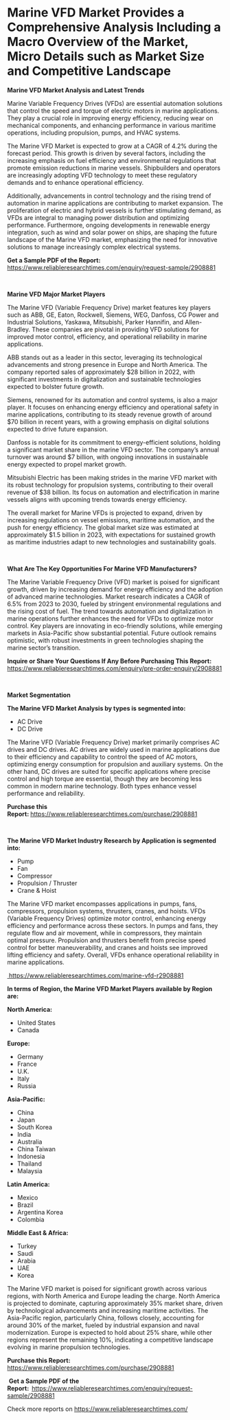 <p><h1>Marine VFD Market Provides a Comprehensive Analysis Including a Macro Overview of the Market, Micro Details such as Market Size and Competitive Landscape</h1></p><p><strong>Marine VFD Market Analysis and Latest Trends</strong></p>
<p><p>Marine Variable Frequency Drives (VFDs) are essential automation solutions that control the speed and torque of electric motors in marine applications. They play a crucial role in improving energy efficiency, reducing wear on mechanical components, and enhancing performance in various maritime operations, including propulsion, pumps, and HVAC systems.</p><p>The Marine VFD Market is expected to grow at a CAGR of 4.2% during the forecast period. This growth is driven by several factors, including the increasing emphasis on fuel efficiency and environmental regulations that promote emission reductions in marine vessels. Shipbuilders and operators are increasingly adopting VFD technology to meet these regulatory demands and to enhance operational efficiency. </p><p>Additionally, advancements in control technology and the rising trend of automation in marine applications are contributing to market expansion. The proliferation of electric and hybrid vessels is further stimulating demand, as VFDs are integral to managing power distribution and optimizing performance. Furthermore, ongoing developments in renewable energy integration, such as wind and solar power on ships, are shaping the future landscape of the Marine VFD market, emphasizing the need for innovative solutions to manage increasingly complex electrical systems.</p></p>
<p><strong>Get a Sample PDF of the Report:&nbsp;</strong> <a href="https://www.reliableresearchtimes.com/enquiry/request-sample/2908881?utm_campaign=2237&utm_medium=2&utm_source=Github&utm_content=ia&utm_term=12032025&utm_id=marine-vfd">https://www.reliableresearchtimes.com/enquiry/request-sample/2908881</a></p>
<p>&nbsp;</p>
<p><strong>Marine VFD Major Market Players</strong></p>
<p><p>The Marine VFD (Variable Frequency Drive) market features key players such as ABB, GE, Eaton, Rockwell, Siemens, WEG, Danfoss, CG Power and Industrial Solutions, Yaskawa, Mitsubishi, Parker Hannifin, and Allen-Bradley. These companies are pivotal in providing VFD solutions for improved motor control, efficiency, and operational reliability in marine applications.</p><p>ABB stands out as a leader in this sector, leveraging its technological advancements and strong presence in Europe and North America. The company reported sales of approximately $28 billion in 2022, with significant investments in digitalization and sustainable technologies expected to bolster future growth.</p><p>Siemens, renowned for its automation and control systems, is also a major player. It focuses on enhancing energy efficiency and operational safety in marine applications, contributing to its steady revenue growth of around $70 billion in recent years, with a growing emphasis on digital solutions expected to drive future expansion.</p><p>Danfoss is notable for its commitment to energy-efficient solutions, holding a significant market share in the marine VFD sector. The company’s annual turnover was around $7 billion, with ongoing innovations in sustainable energy expected to propel market growth.</p><p>Mitsubishi Electric has been making strides in the marine VFD market with its robust technology for propulsion systems, contributing to their overall revenue of $38 billion. Its focus on automation and electrification in marine vessels aligns with upcoming trends towards energy efficiency.</p><p>The overall market for Marine VFDs is projected to expand, driven by increasing regulations on vessel emissions, maritime automation, and the push for energy efficiency. The global market size was estimated at approximately $1.5 billion in 2023, with expectations for sustained growth as maritime industries adapt to new technologies and sustainability goals.</p></p>
<p>&nbsp;</p>
<p><strong>What Are The Key Opportunities For Marine VFD Manufacturers?</strong></p>
<p><p>The Marine Variable Frequency Drive (VFD) market is poised for significant growth, driven by increasing demand for energy efficiency and the adoption of advanced marine technologies. Market research indicates a CAGR of 6.5% from 2023 to 2030, fueled by stringent environmental regulations and the rising cost of fuel. The trend towards automation and digitalization in marine operations further enhances the need for VFDs to optimize motor control. Key players are innovating in eco-friendly solutions, while emerging markets in Asia-Pacific show substantial potential. Future outlook remains optimistic, with robust investments in green technologies shaping the marine sector’s transition.</p></p>
<p><strong>Inquire or Share Your Questions If Any Before Purchasing This Report:</strong> <a href="https://www.reliableresearchtimes.com/enquiry/pre-order-enquiry/2908881?utm_campaign=2237&utm_medium=2&utm_source=Github&utm_content=ia&utm_term=12032025&utm_id=marine-vfd">https://www.reliableresearchtimes.com/enquiry/pre-order-enquiry/2908881</a></p>
<p>&nbsp;</p>
<p><strong>Market Segmentation</strong></p>
<p><strong>The Marine VFD Market Analysis by types is segmented into:</strong></p>
<p><ul><li>AC Drive</li><li>DC Drive</li></ul></p>
<p><p>The Marine VFD (Variable Frequency Drive) market primarily comprises AC drives and DC drives. AC drives are widely used in marine applications due to their efficiency and capability to control the speed of AC motors, optimizing energy consumption for propulsion and auxiliary systems. On the other hand, DC drives are suited for specific applications where precise control and high torque are essential, though they are becoming less common in modern marine technology. Both types enhance vessel performance and reliability.</p></p>
<p><strong>Purchase this Report:&nbsp;</strong><a href="https://www.reliableresearchtimes.com/purchase/2908881?utm_campaign=2237&utm_medium=2&utm_source=Github&utm_content=ia&utm_term=12032025&utm_id=marine-vfd">https://www.reliableresearchtimes.com/purchase/2908881</a></p>
<p>&nbsp;</p>
<p><strong>The Marine VFD Market Industry Research by Application is segmented into:</strong></p>
<p><ul><li>Pump</li><li>Fan</li><li>Compressor</li><li>Propulsion / Thruster</li><li>Crane & Hoist</li></ul></p>
<p><p>The Marine VFD market encompasses applications in pumps, fans, compressors, propulsion systems, thrusters, cranes, and hoists. VFDs (Variable Frequency Drives) optimize motor control, enhancing energy efficiency and performance across these sectors. In pumps and fans, they regulate flow and air movement, while in compressors, they maintain optimal pressure. Propulsion and thrusters benefit from precise speed control for better maneuverability, and cranes and hoists see improved lifting efficiency and safety. Overall, VFDs enhance operational reliability in marine applications.</p></p>
<p><a href="https://www.reliableresearchtimes.com/marine-vfd-r2908881?utm_campaign=2237&utm_medium=2&utm_source=Github&utm_content=ia&utm_term=12032025&utm_id=marine-vfd">&nbsp;https://www.reliableresearchtimes.com/marine-vfd-r2908881</a></p>
<p><strong>In terms of Region, the Marine VFD Market Players available by Region are:</strong></p>
<p>
    <p> <strong> North America: </strong>
        <ul>
            <li>United States</li>
            <li>Canada</li>
        </ul>
        </p> 
    <p> <strong> Europe: </strong>
        <ul>
            <li>Germany</li>
            <li>France</li>
            <li>U.K.</li>
            <li>Italy</li>
            <li>Russia</li>
        </ul>
        </p> 
    <p> <strong> Asia-Pacific: </strong>
        <ul>
            <li>China</li>
            <li>Japan</li>
            <li>South Korea</li>
            <li>India</li>
            <li>Australia</li>
            <li>China Taiwan</li>
            <li>Indonesia</li>
            <li>Thailand</li>
            <li>Malaysia</li>
        </ul>
        </p> 
    <p> <strong> Latin America: </strong>
        <ul>
            <li>Mexico</li>
            <li>Brazil</li>
            <li>Argentina Korea</li>
            <li>Colombia</li>
        </ul>
        </p> 
    <p> <strong> Middle East & Africa: </strong>
        <ul>
            <li>Turkey</li>
            <li>Saudi</li>
            <li>Arabia</li>
            <li>UAE</li>
            <li>Korea</li>
        </ul>
    </p>
    </p>
<p><p>The Marine VFD market is poised for significant growth across various regions, with North America and Europe leading the charge. North America is projected to dominate, capturing approximately 35% market share, driven by technological advancements and increasing maritime activities. The Asia-Pacific region, particularly China, follows closely, accounting for around 30% of the market, fueled by industrial expansion and naval modernization. Europe is expected to hold about 25% share, while other regions represent the remaining 10%, indicating a competitive landscape evolving in marine propulsion technologies.</p></p>
<p><strong>Purchase this Report: </strong><a href="https://www.reliableresearchtimes.com/purchase/2908881?utm_campaign=2237&utm_medium=2&utm_source=Github&utm_content=ia&utm_term=12032025&utm_id=marine-vfd">https://www.reliableresearchtimes.com/purchase/2908881</a></p>
<p>&nbsp;<strong>Get a Sample PDF of the Report:&nbsp;&nbsp;</strong><a href="https://www.reliableresearchtimes.com/enquiry/request-sample/2908881?utm_campaign=2237&utm_medium=2&utm_source=Github&utm_content=ia&utm_term=12032025&utm_id=marine-vfd">https://www.reliableresearchtimes.com/enquiry/request-sample/2908881</a></p>
<p><strong></strong></p>
<p>Check more reports on <a href="https://www.reliableresearchtimes.com/?utm_campaign=2237&utm_medium=2&utm_source=Github&utm_content=ia&utm_term=12032025&utm_id=marine-vfd">https://www.reliableresearchtimes.com/</a></p>
